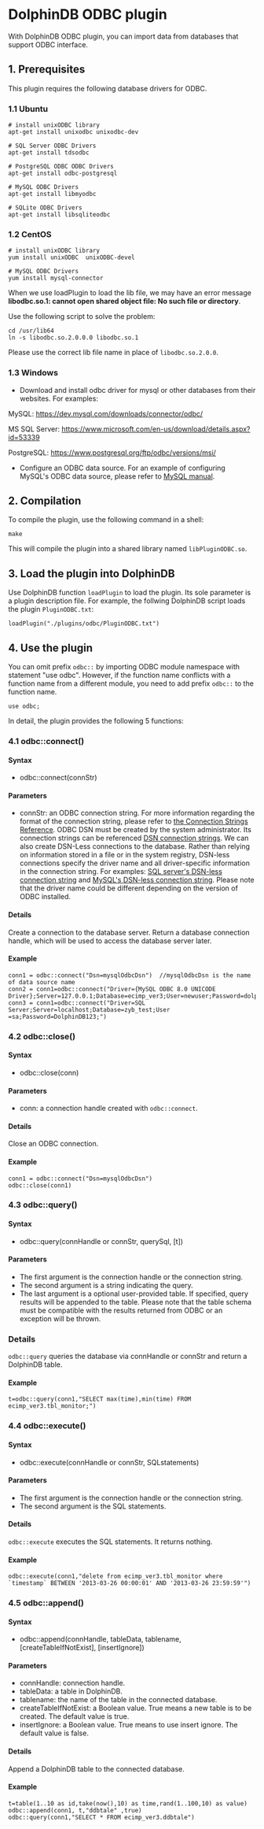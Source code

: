 # DolphinDB ODBC plugin

With DolphinDB ODBC plugin, you can import data from databases that support ODBC interface.

## 1. Prerequisites

This plugin requires the following database drivers for ODBC. 

### 1.1 Ubuntu
```
# install unixODBC library
apt-get install unixodbc unixodbc-dev

# SQL Server ODBC Drivers
apt-get install tdsodbc

# PostgreSQL ODBC ODBC Drivers
apt-get install odbc-postgresql

# MySQL ODBC Drivers
apt-get install libmyodbc

# SQLite ODBC Drivers
apt-get install libsqliteodbc
```

### 1.2 CentOS
```
# install unixODBC library
yum install unixODBC  unixODBC-devel

# MySQL ODBC Drivers
yum install mysql-connector
```

When we use loadPlugin to load the lib file, we may have an error message **libodbc.so.1: cannot open shared object file: No such file or directory**.

Use the following script to solve the problem:
```
cd /usr/lib64
ln -s libodbc.so.2.0.0.0 libodbc.so.1
```
Please use the correct lib file name in place of ```libodbc.so.2.0.0```.

### 1.3 Windows

* Download and install odbc driver for mysql or other databases from their websites. For examples:

MySQL: https://dev.mysql.com/downloads/connector/odbc/

MS SQL Server: https://www.microsoft.com/en-us/download/details.aspx?id=53339

PostgreSQL: https://www.postgresql.org/ftp/odbc/versions/msi/

* Configure an ODBC data source. For an example of configuring MySQL's ODBC data source, please refer to [MySQL manual](https://dev.mysql.com/doc/connector-odbc/en/connector-odbc-configuration-dsn-windows-5-2.html).

## 2. Compilation

To compile the plugin, use the following command in a shell:
```
make
```
This will compile the plugin into a shared library named ```libPluginODBC.so```. 

## 3. Load the plugin into DolphinDB

Use DolphinDB function `loadPlugin` to load the plugin. Its sole parameter is a plugin description file. For example, the follwing DolphinDB script loads the plugin ```PluginODBC.txt```:
```
loadPlugin("./plugins/odbc/PluginODBC.txt")
```

## 4. Use the plugin

You can omit prefix ```odbc::``` by importing ODBC module namespace with statement "use odbc". However, if the function name conflicts with a function name from a different module, you need to add prefix ```odbc::``` to the function name.

```
use odbc;
```

In detail, the plugin provides the following 5 functions:

### 4.1 odbc::connect()

#### Syntax
* odbc::connect(connStr)

#### Parameters
* connStr: an ODBC connection string. For more information regarding the format of the connection string, please refer to [the Connection Strings Reference](https://www.connectionstrings.com). ODBC DSN must be created by the system administrator. Its connection strings can be referenced [DSN connection strings](https://www.connectionstrings.com/dsn/). We can also create DSN-Less connections to the database. Rather than relying on information stored in a file or in the system registry, DSN-less connections specify the driver name and all driver-specific information in the connection string. For examples: [SQL server's DSN-less connection string](https://www.connectionstrings.com/sql-server/) and [MySQL's DSN-less connection string](https://www.connectionstrings.com/mysql/). Please note that the driver name could be different depending on the version of ODBC installed.

#### Details

Create a connection to the database server. Return a database connection handle, which will be used to access the database server later.

#### Example
```
conn1 = odbc::connect("Dsn=mysqlOdbcDsn")  //mysqlOdbcDsn is the name of data source name
conn2 = conn1=odbc::connect("Driver={MySQL ODBC 8.0 UNICODE Driver};Server=127.0.0.1;Database=ecimp_ver3;User=newuser;Password=dolphindb123;Option=3;") 
conn3 = conn1=odbc::connect("Driver=SQL Server;Server=localhost;Database=zyb_test;User =sa;Password=DolphinDB123;")  
```

### 4.2 odbc::close()

#### Syntax
* odbc::close(conn)

#### Parameters
* conn: a connection handle created with `odbc::connect`.

#### Details
Close an ODBC connection.

#### Example
```
conn1 = odbc::connect("Dsn=mysqlOdbcDsn") 
odbc::close(conn1)
```

### 4.3 odbc::query()

#### Syntax
* odbc::query(connHandle or connStr, querySql, [t])

#### Parameters
* The first argument is the connection handle or the connection string.    
* The second argument is a string indicating the query.
* The last argument is a optional user-provided table. If specified, query results will be appended to the table. Please note that the table schema must be compatible with the results returned from ODBC or an exception will be thrown.

### Details
```odbc::query``` queries the database via connHandle or connStr and return a DolphinDB table.

#### Example
```
t=odbc::query(conn1,"SELECT max(time),min(time) FROM ecimp_ver3.tbl_monitor;")
```

### 4.4 odbc::execute()

#### Syntax
* odbc::execute(connHandle or connStr, SQLstatements)

#### Parameters
* The first argument is the connection handle or the connection string.    
* The second argument is the SQL statements.   

#### Details
```odbc::execute``` executes the SQL statements. It returns nothing. 

#### Example
```
odbc::execute(conn1,"delete from ecimp_ver3.tbl_monitor where `timestamp` BETWEEN '2013-03-26 00:00:01' AND '2013-03-26 23:59:59'")
```  

### 4.5 odbc::append()

#### Syntax
 * odbc::append(connHandle, tableData, tablename, [createTableIfNotExist], [insertIgnore])


#### Parameters
* connHandle: connection handle.
* tableData: a table in DolphinDB.    
* tablename: the name of the table in the connected database.  
* createTableIfNotExist: a Boolean value. True means a new table is to be created. The default value is true.
* insertIgnore: a Boolean value. True means to use insert ignore. The default value is false.

#### Details
Append a DolphinDB table to the connected database.

#### Example
```
t=table(1..10 as id,take(now(),10) as time,rand(1..100,10) as value)
odbc::append(conn1, t,"ddbtale" ,true)
odbc::query(conn1,"SELECT * FROM ecimp_ver3.ddbtale")
```

